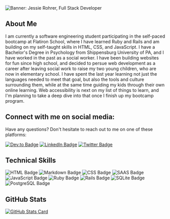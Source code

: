 <img src="https://user-images.githubusercontent.com/35381492/126847172-7d4b725f-6f78-4e54-a4da-c65644e549d5.png" alt="Banner: Jessie Rohrer, Full Stack Developer">

<h2>About Me</h2>
I am currently a software engineering student participating in the self-paced bootcamp at Flatiron School, where I have learned Ruby and Rails and am building on my self-taught skills in HTML, CSS, and JavaScript. I have a Bachelor's Degree in Psychology from Shippensburg University of PA, and I have worked in the past as a social worker. I have been building websites for fun since high school, and decided to persue web development as a career after leaving social work to raise my two young children, who are now in elementary school. I have spent the last year learning not just the languages needed to meet that goal, but also the tools and culture surrounding them, while at the same time guiding my kids through their own online learning. Web accessibility is next on my list of things to learn, and I'm planning to take a deep dive into that once I finish up my bootcamp program. 

<h2>Connect with me on social media:</h2>

Have any questions? Don't hesitate to reach out to me on one of these platforms:

<a href="https://dev.to/jrrohrer" target="_blank"><img src="https://img.shields.io/badge/dev.to-0A0A0A?style=for-the-badge&logo=dev.to&logoColor=white" alt="Dev.to Badge"></a>
<a href="https://www.linkedin.com/in/jessie-rohrer/" target="_blank"><img src="https://img.shields.io/badge/LinkedIn-0077B5?style=for-the-badge&logo=linkedin&logoColor=white" alt="LinkedIn Badge"></a>
<a href="https://twitter.com/jrrohrer" target="_blank"><img src="https://img.shields.io/badge/Twitter-1DA1F2?style=for-the-badge&logo=twitter&logoColor=white" alt="Twitter Badge"></a>

<h2>Technical Skills</h2>

<img src="https://img.shields.io/badge/HTML-239120?style=for-the-badge&logo=html5&logoColor=white" alt="HTML Badge"> <img src="https://img.shields.io/badge/Markdown-000000?style=for-the-badge&logo=markdown&logoColor=white" alt="Markdown Badge"> <img src="https://img.shields.io/badge/CSS-239120?&style=for-the-badge&logo=css3&logoColor=white" alt="CSS Badge"> <img src="https://img.shields.io/badge/Sass-CC6699?style=for-the-badge&logo=sass&logoColor=white" alt="SAAS Badge"> <img src="https://img.shields.io/badge/JavaScript-F7DF1E?style=for-the-badge&logo=javascript&logoColor=black" alt="JavaScript Badge"> <img src="https://img.shields.io/badge/Ruby-CC342D?style=for-the-badge&logo=ruby&logoColor=white" alt="Ruby Badge"> <img src="https://img.shields.io/badge/Ruby_on_Rails-CC0000?style=for-the-badge&logo=ruby-on-rails&logoColor=white" alt="Rails Badge"> <img src="https://img.shields.io/badge/SQLite-07405E?style=for-the-badge&logo=sqlite&logoColor=white" alt="SQLite Badge"> <img src="https://img.shields.io/badge/PostgreSQL-316192?style=for-the-badge&logo=postgresql&logoColor=white" alt="PostgreSQL Badge">

<h2>GitHub Stats</h2>
<a href="https://github.com/anuraghazra/github-readme-stats"><img align="center" src="https://github-readme-stats.vercel.app/api?username=jrrohrer&show_icons=true" alt="GitHub Stats Card"></a> 
